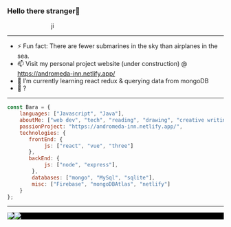 ### Hello there stranger👋


<div style="display:block; width:300px; margin:auto;">
    <p> ji</p>
</div>

<hr/>

- ⚡ Fun fact: There are fewer submarines in the sky than airplanes in the sea.
- 📫 Visit my personal project website (under construction) @ https://andromeda-inn.netlify.app/ 
- 🌱 I’m currently learning react redux & querying data from mongoDB
- 🤔 ?

<hr/>

```javascript
const Bara = {
    languages: ["Javascript", "Java"],
    aboutMe: ["web dev", "tech", "reading", "drawing", "creative writing"],
    passionProject: "https://andromeda-inn.netlify.app/",
    technologies: {
       frontEnd: {
            js: ["react", "vue", "three"]
       },
       backEnd: {
            js: ["node", "express"],
        },
        databases: ["mongo", "MySql", "sqlite"],
        misc: ["Firebase", "mongoDBAtlas", "netlify"]
    }
};
```

<hr/>

<!--Github Stats-->
<div style="display:flex; background-color: black;">
  <a href="https://github.com/BaraKona">
    <img align="center" style="max-width: 300px" src="https://github-readme-stats.vercel.app/api?username=BaraKona&theme=dracula"/>
  </a>
  <a href="https://github.com/BaraKona">
    <img align="center" style="max-width: 300px" src="https://github-readme-stats.vercel.app/api/top-langs/?username=BaraKona&exclude_repo=Wordpress&layout=compact&theme=dracula"/>
  </a>
</div>
<!--
**BaraKona/BaraKona** is a ✨ _special_ ✨ repository because its `README.md` (this file) appears on your GitHub profile.

Here are some ideas to get you started:

- 🔭 I’m currently working on ...
- 🌱 I’m currently learning ...
- 👯 I’m looking to collaborate on ...
- 🤔 I’m looking for help with ...
- 💬 Ask me about ...
- 📫 How to reach me: ...
- 😄 Pronouns: ...
- ⚡ Fun fact: ...
-->
